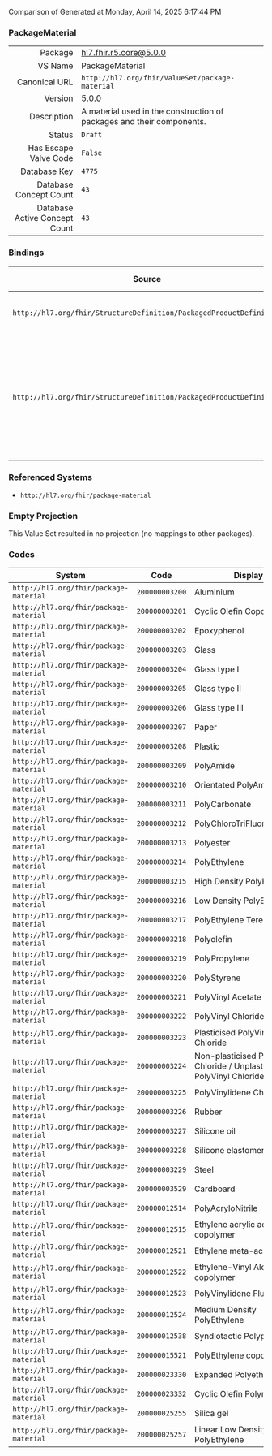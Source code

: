 Comparison of 
Generated at Monday, April 14, 2025 6:17:44 PM

### PackageMaterial

|      |     |
| ---: | --- |
| Package | hl7.fhir.r5.core@5.0.0 |
| VS Name | PackageMaterial |
| Canonical URL | `http://hl7.org/fhir/ValueSet/package-material` |
| Version | 5.0.0 |
| Description | A material used in the construction of packages and their components. |
| Status | `Draft` |
| Has Escape Valve Code | `False` |
| Database Key | `4775` |
| Database Concept Count | `43` |
| Database Active Concept Count | `43` |
### Bindings

| Source | Element | Binding | Strength | Element Short |
| ------ | ------- | ------- | -------- | ------------- |
| `http://hl7.org/fhir/StructureDefinition/PackagedProductDefinition` | `PackagedProductDefinition.packaging.material` | `http://hl7.org/fhir/ValueSet/package-material` | `Example` | Material type of the package item |
| `http://hl7.org/fhir/StructureDefinition/PackagedProductDefinition` | `PackagedProductDefinition.packaging.alternateMaterial` | `http://hl7.org/fhir/ValueSet/package-material` | `Example` | A possible alternate material for this part of the packaging, that is allowed to be used instead of the usual material |

### Referenced Systems

* `http://hl7.org/fhir/package-material`
### Empty Projection

This Value Set resulted in no projection (no mappings to other packages).

### Codes

| System | Code | Display |
| ------ | ---- | ------- |
| `http://hl7.org/fhir/package-material` | `200000003200` | Aluminium |
| `http://hl7.org/fhir/package-material` | `200000003201` | Cyclic Olefin Copolymer |
| `http://hl7.org/fhir/package-material` | `200000003202` | Epoxyphenol |
| `http://hl7.org/fhir/package-material` | `200000003203` | Glass |
| `http://hl7.org/fhir/package-material` | `200000003204` | Glass type I |
| `http://hl7.org/fhir/package-material` | `200000003205` | Glass type II |
| `http://hl7.org/fhir/package-material` | `200000003206` | Glass type III |
| `http://hl7.org/fhir/package-material` | `200000003207` | Paper |
| `http://hl7.org/fhir/package-material` | `200000003208` | Plastic |
| `http://hl7.org/fhir/package-material` | `200000003209` | PolyAmide |
| `http://hl7.org/fhir/package-material` | `200000003210` | Orientated PolyAmide |
| `http://hl7.org/fhir/package-material` | `200000003211` | PolyCarbonate |
| `http://hl7.org/fhir/package-material` | `200000003212` | PolyChloroTriFluoroEthylene |
| `http://hl7.org/fhir/package-material` | `200000003213` | Polyester |
| `http://hl7.org/fhir/package-material` | `200000003214` | PolyEthylene |
| `http://hl7.org/fhir/package-material` | `200000003215` | High Density PolyEthylene |
| `http://hl7.org/fhir/package-material` | `200000003216` | Low Density PolyEthylene |
| `http://hl7.org/fhir/package-material` | `200000003217` | PolyEthylene TerePhthalate |
| `http://hl7.org/fhir/package-material` | `200000003218` | Polyolefin |
| `http://hl7.org/fhir/package-material` | `200000003219` | PolyPropylene |
| `http://hl7.org/fhir/package-material` | `200000003220` | PolyStyrene |
| `http://hl7.org/fhir/package-material` | `200000003221` | PolyVinyl Acetate |
| `http://hl7.org/fhir/package-material` | `200000003222` | PolyVinyl Chloride |
| `http://hl7.org/fhir/package-material` | `200000003223` | Plasticised PolyVinyl Chloride |
| `http://hl7.org/fhir/package-material` | `200000003224` | Non-plasticised PolyVinyl Chloride / Unplasticised PolyVinyl Chloride |
| `http://hl7.org/fhir/package-material` | `200000003225` | PolyVinylidene Chloride |
| `http://hl7.org/fhir/package-material` | `200000003226` | Rubber |
| `http://hl7.org/fhir/package-material` | `200000003227` | Silicone oil |
| `http://hl7.org/fhir/package-material` | `200000003228` | Silicone elastomer |
| `http://hl7.org/fhir/package-material` | `200000003229` | Steel |
| `http://hl7.org/fhir/package-material` | `200000003529` | Cardboard |
| `http://hl7.org/fhir/package-material` | `200000012514` | PolyAcryloNitrile |
| `http://hl7.org/fhir/package-material` | `200000012515` | Ethylene acrylic acid copolymer |
| `http://hl7.org/fhir/package-material` | `200000012521` | Ethylene meta-acrylic acid |
| `http://hl7.org/fhir/package-material` | `200000012522` | Ethylene-Vinyl Alcohol copolymer |
| `http://hl7.org/fhir/package-material` | `200000012523` | PolyVinylidene Fluoride |
| `http://hl7.org/fhir/package-material` | `200000012524` | Medium Density PolyEthylene |
| `http://hl7.org/fhir/package-material` | `200000012538` | Syndiotactic Polypropylene |
| `http://hl7.org/fhir/package-material` | `200000015521` | PolyEthylene copolymer |
| `http://hl7.org/fhir/package-material` | `200000023330` | Expanded Polyethylene |
| `http://hl7.org/fhir/package-material` | `200000023332` | Cyclic Olefin Polymer |
| `http://hl7.org/fhir/package-material` | `200000025255` | Silica gel |
| `http://hl7.org/fhir/package-material` | `200000025257` | Linear Low Density PolyEthylene |
